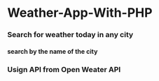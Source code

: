 # Weather-App-With-PHP

### Search for weather today in any city 
#### search by the name of the city

### Usign API from Open Weater API
